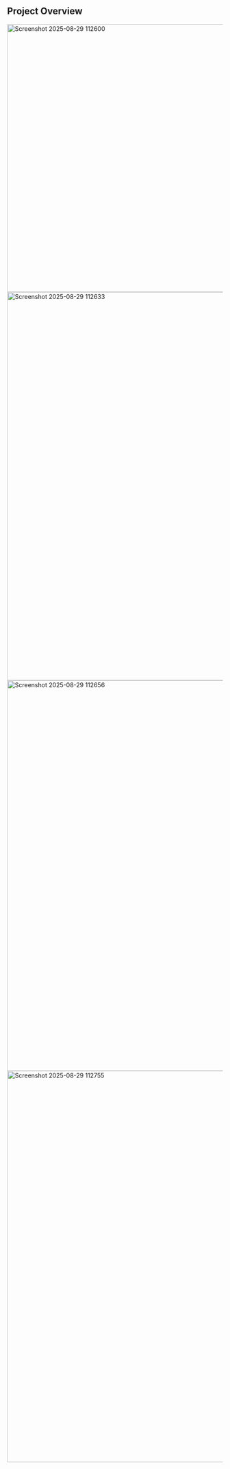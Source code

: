 ## Project Overview ##

<img width="1904" height="625" alt="Screenshot 2025-08-29 112600" src="https://github.com/user-attachments/assets/56fac235-a501-4ec3-8716-90a62966b90b" />
<img width="1917" height="906" alt="Screenshot 2025-08-29 112633" src="https://github.com/user-attachments/assets/02dda3b9-4e02-489e-99eb-824834b91ae9" />
<img width="1904" height="911" alt="Screenshot 2025-08-29 112656" src="https://github.com/user-attachments/assets/1630406d-bdfa-4f00-8b6f-9ff93fef4575" />
<img width="1893" height="913" alt="Screenshot 2025-08-29 112755" src="https://github.com/user-attachments/assets/91d361c6-d3c3-4d36-833c-6232f7ac5225" />
